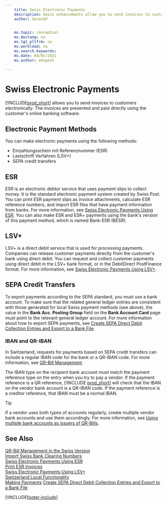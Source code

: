 ```yaml
---
    title: Swiss Electronic Payments
    description: Swiss enhancements allow you to send invoices to customers electronically. The invoices are presented and paid directly using the customer's online banking software.
    author: SorenGP

    
    ms.topic: conceptual
    ms.devlang: na
    ms.tgt_pltfrm: na
    ms.workload: na
    ms.search.keywords:
    ms.date: 04/01/2021
    ms.author: edupont

---
```

# Swiss Electronic Payments
[!INCLUDE[prod_short](../../includes/prod_short.md)] allows you to send invoices to customers electronically. The invoices are presented and paid directly using the customer's online banking software.  

## Electronic Payment Methods  
You can make electronic payments using the following methods:  

- Einzahlungsschein mit Referenznummer (ESR)  
- Lastschrift Verfahren (LSV+)  
- SEPA credit transfers  

## ESR  
ESR is an electronic debtor service that uses payment slips to collect money. It is the standard electronic payment system created by Swiss Post. You can print ESR payment slips as invoice attachments, calculate ESR reference numbers, and import ESR files that have payment information from banks. For more information, see [Swiss Electronic Payments Using ESR](how-to-print-esr-invoices.md). You can also make ESR and ESR+ payments using the bank's version of this payment method, which is named Bank-ESR (BESR).  

## LSV+  
LSV+ is a direct debit service that is used for processing payments. Companies can release customer payments directly from the customer's bank using direct debit. You can request and collect customer payments using direct debit in the LSV+ bank format, or in the DebitDirect PostFinance format. For more information, see [Swiss Electronic Payments Using LSV+](swiss-electronic-payments-using-lsv-.md).  

## SEPA Credit Transfers

To export payments according to the SEPA standard, you must use a bank account. To make sure that the related general ledger entries are consistent with those generated for local Swiss payment methods (see above), the value in the **Bank Acc. Posting Group** field on the **Bank Account Card** page must point to the relevant general ledger account. For more information about how to export SEPA payments, see [Create SEPA Direct Debit Collection Entries and Export to a Bank File](../../finance-collect-payments-with-sepa-direct-debit.md#creating-sepa-direct-debit-collection-entries-and-export-to-a-bank-file).  

### IBAN and QR-IBAN

In Switzerland, requests for payments based on SEPA credit transfers can include a regular IBAN code for the bank or a QR-IBAN code. For more information, see [QR-Bill Management](ui-extensions-qr-bill-management.md).  

The IBAN type on the recipient bank account must match the payment reference type on the entry when you try to pay a vendor. If the payment reference is a QR reference, [!INCLUDE [prod_short](../../includes/prod_short.md)] will check that the IBAN on the vendor bank account is a QR-IBAN code. If the payment reference is a creditor reference, that IBAN must be a normal IBAN.  

> [!TIP]
> If a vendor uses both types of accounts regularly, create multiple vendor bank accounts and use them accordingly. For more information, see [Using multiple bank accounts as issuers of QR-Bills](ui-extensions-qr-bill-management.md#multiplebankaccounts).

## See Also

[QR-Bill Management in the Swiss Version](ui-extensions-qr-bill-management.md)  
[Import Swiss Bank Clearing Numbers](how-to-import-swiss-bank-clearing-numbers.md)  
[Swiss Electronic Payments Using ESR](swiss-electronic-payments-using-esr.md)  
[Print ESR Invoices](how-to-print-esr-invoices.md)  
[Swiss Electronic Payments Using LSV+](swiss-electronic-payments-using-lsv-.md)  
[Switzerland Local Functionality](switzerland-local-functionality.md)  
[Making Payments](../../payables-make-payments.md)
[Create SEPA Direct Debit Collection Entries and Export to a Bank File](../../finance-collect-payments-with-sepa-direct-debit.md#creating-sepa-direct-debit-collection-entries-and-export-to-a-bank-file)  

[!INCLUDE[footer-include](../../includes/footer-banner.md)]